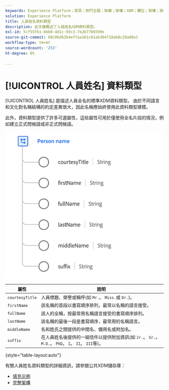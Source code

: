 ```yaml
---
keywords: Experience Platform；首頁；熱門主題；架構；架構；XDM；欄位；架構；架構；完整名稱；xdm:fullName；人名；名稱；資料類型；資料類型；資料類型；
solution: Experience Platform
title: 人員姓名資料類型
description: 此文檔概述了人員姓名XDM資料類型。
exl-id: 5cf55fb1-b6b0-4d1c-93c3-7e2b7766599e
source-git-commit: 60c0bd62b4effaa161c61ab304718ab8c20a06e1
workflow-type: tm+mt
source-wordcount: '253'
ht-degree: 0%

---
```


# [!UICONTROL 人員姓名] 資料類型

[!UICONTROL 人員姓名] 是描述人員全名的標準XDM資料類型。 由於不同語言和文化對名稱結構的約定差異很大，因此名稱應始終使用此資料類型建模。

此外，資料類型提供了許多可選屬性，這些屬性可用於僅使用全名片段的情況，例如建立正式問候語或非正式問候語。

<img src="../images/data-types/person-name.png" width="500" /><br />

| 屬性 | 說明 |
| --- | --- |
| `courtesyTitle` | 人員標題、榮譽或稱呼(如 `Mr.`。 `Miss.`或 `Dr.`)。 |
| `firstName` | 該名稱的首段以書寫順序排列，最常以名稱的語言接受。 |
| `fullName` | 該人的全稱，按最常用名稱語言接受的書寫順序排列。 |
| `lastName` | 該名稱的最後一段是書寫順序，最常用的名稱語言。 |
| `middleName` | 名和姓氏之間提供的中間名、備用名或附加名。 |
| `suffix` | 在人員姓名後提供的一組信件以提供附加資訊(如 `Jr.`。 `Sr.`。 `M.D.`。 `PhD`。 `I`。 `II`。 `III`等)。 |

{style="table-layout:auto"}

有關人員姓名資料類型的詳細資訊，請參閱公共XDM儲存庫：

* [填充示例](https://github.com/adobe/xdm/blob/master/components/datatypes/person/person-name.example.1.json)
* [完整架構](https://github.com/adobe/xdm/blob/master/components/datatypes/person/person-name.schema.json)
